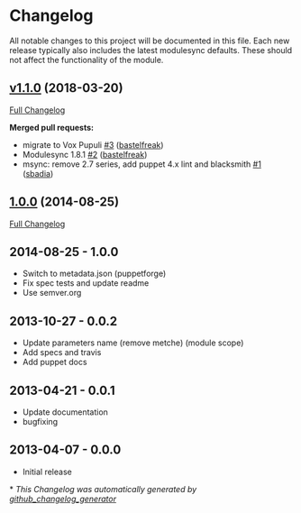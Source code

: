 # Changelog

All notable changes to this project will be documented in this file.
Each new release typically also includes the latest modulesync defaults.
These should not affect the functionality of the module.

## [v1.1.0](https://github.com/voxpupuli/puppet-metche/tree/v1.1.0) (2018-03-20)

[Full Changelog](https://github.com/voxpupuli/puppet-metche/compare/1.0.0...v1.1.0)

**Merged pull requests:**

- migrate to Vox Pupuli [\#3](https://github.com/voxpupuli/puppet-metche/pull/3) ([bastelfreak](https://github.com/bastelfreak))
- Modulesync 1.8.1 [\#2](https://github.com/voxpupuli/puppet-metche/pull/2) ([bastelfreak](https://github.com/bastelfreak))
- msync: remove 2.7 series, add puppet 4.x lint and blacksmith [\#1](https://github.com/voxpupuli/puppet-metche/pull/1) ([sbadia](https://github.com/sbadia))

## [1.0.0](https://github.com/voxpupuli/puppet-metche/tree/1.0.0) (2014-08-25)

[Full Changelog](https://github.com/voxpupuli/puppet-metche/compare/0.0.2...1.0.0)

## 2014-08-25 - 1.0.0
* Switch to metadata.json (puppetforge)
* Fix spec tests and update readme
* Use semver.org

## 2013-10-27 - 0.0.2
* Update parameters name (remove metche) (module scope)
* Add specs and travis
* Add puppet docs

## 2013-04-21 - 0.0.1
* Update documentation
* bugfixing

## 2013-04-07 - 0.0.0
* Initial release


\* *This Changelog was automatically generated by [github_changelog_generator](https://github.com/skywinder/Github-Changelog-Generator)*